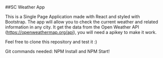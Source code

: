 ##SC Weather App

This is a Single Page Application made with React and styled with Bootstrap. 
The app will allow you to check the current weather and related information in any city.
It get the data from the Open Weather API (https://openweathermap.org/api), you will need a apikey to make it work.

Feel free to clone this repository and test it :)

Git commands needed: NPM Install and NPM Start!
